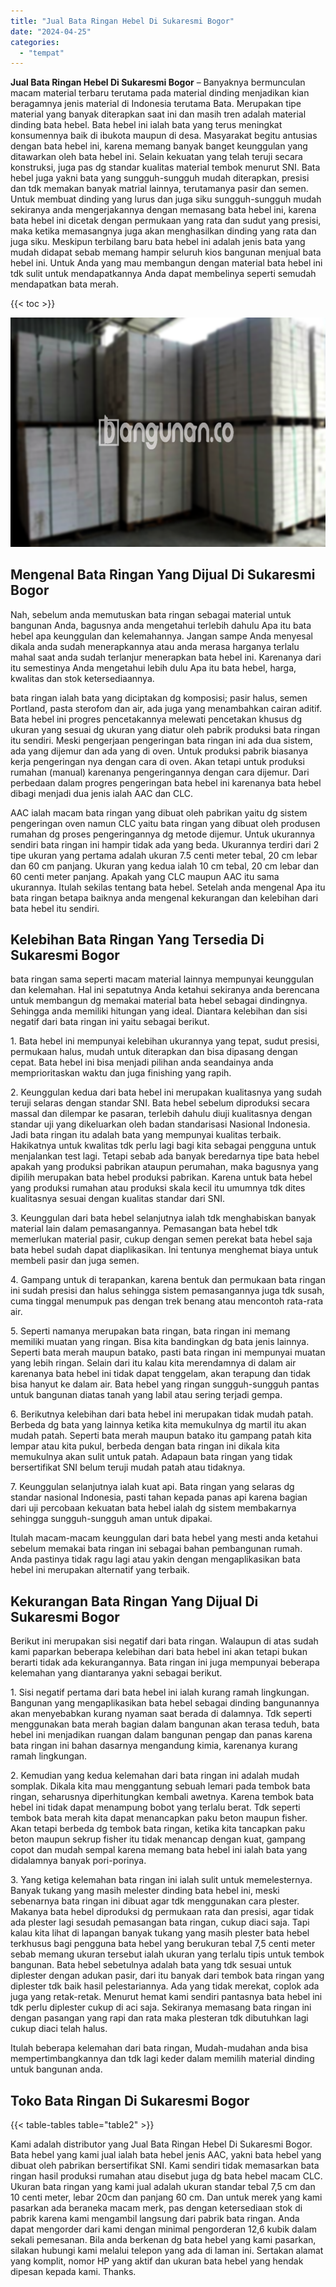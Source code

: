 ```yaml
---
title: "Jual Bata Ringan Hebel Di Sukaresmi Bogor"
date: "2024-04-25"
categories: 
  - "tempat"
---
```


**Jual Bata Ringan Hebel Di Sukaresmi Bogor** – Banyaknya bermunculan macam material terbaru terutama pada material dinding menjadikan kian beragamnya jenis material di Indonesia terutama Bata. Merupakan tipe material yang banyak diterapkan saat ini dan masih tren adalah material dinding bata hebel. Bata hebel ini ialah bata yang terus meningkat konsumennya baik di ibukota maupun di desa. Masyarakat begitu antusias dengan bata hebel ini, karena memang banyak banget keunggulan yang ditawarkan oleh bata hebel ini. Selain kekuatan yang telah teruji secara konstruksi, juga pas dg standar kualitas material tembok menurut SNI. Bata hebel juga yakni bata yang sungguh-sungguh mudah diterapkan, presisi dan tdk memakan banyak matrial lainnya, terutamanya pasir dan semen. Untuk membuat dinding yang lurus dan juga siku sungguh-sungguh mudah sekiranya anda mengerjakannya dengan memasang bata hebel ini, karena bata hebel ini dicetak dengan permukaan yang rata dan sudut yang presisi, maka ketika memasangnya juga akan menghasilkan dinding yang rata dan juga siku. Meskipun terbilang baru bata hebel ini adalah jenis bata yang mudah didapat sebab memang hampir seluruh kios bangunan menjual bata hebel ini. Untuk Anda yang mau membangun dengan material bata hebel ini tdk sulit untuk mendapatkannya Anda dapat membelinya seperti semudah mendapatkan bata merah.

{{< toc >}}

![Jual Bata Ringan Hebel Di Sukaresmi Bogor](/images/jual-hebel-murah-38.png)

## Mengenal Bata Ringan Yang Dijual Di Sukaresmi Bogor

Nah, sebelum anda memutuskan bata ringan sebagai material untuk bangunan Anda, bagusnya anda mengetahui terlebih dahulu Apa itu bata hebel apa keunggulan dan kelemahannya. Jangan sampe Anda menyesal dikala anda sudah menerapkannya atau anda merasa harganya terlalu mahal saat anda sudah terlanjur menerapkan bata hebel ini. Karenanya dari itu semestinya Anda mengetahui lebih dulu Apa itu bata hebel, harga, kwalitas dan stok ketersediaannya.

bata ringan ialah bata yang diciptakan dg komposisi; pasir halus, semen Portland, pasta sterofom dan air, ada juga yang menambahkan cairan aditif. Bata hebel ini progres pencetakannya melewati pencetakan khusus dg ukuran yang sesuai dg ukuran yang diatur oleh pabrik produksi bata ringan itu sendiri. Meski pengerjaan pengeringan bata ringan ini ada dua sistem, ada yang dijemur dan ada yang di oven. Untuk produksi pabrik biasanya kerja pengeringan nya dengan cara di oven. Akan tetapi untuk produksi rumahan (manual) karenanya pengeringannya dengan cara dijemur. Dari perbedaan dalam progres pengeringan bata hebel ini karenanya bata hebel dibagi menjadi dua jenis ialah AAC dan CLC.

AAC ialah macam bata ringan yang dibuat oleh pabrikan yaitu dg sistem pengeringan oven namun CLC yaitu bata ringan yang dibuat oleh produsen rumahan dg proses pengeringannya dg metode dijemur. Untuk ukurannya sendiri bata ringan ini hampir tidak ada yang beda. Ukurannya terdiri dari 2 tipe ukuran yang pertama adalah ukuran 7.5 centi meter tebal, 20 cm lebar dan 60 cm panjang. Ukuran yang kedua ialah 10 cm tebal, 20 cm lebar dan 60 centi meter panjang. Apakah yang CLC maupun AAC itu sama ukurannya. Itulah sekilas tentang bata hebel. Setelah anda mengenal Apa itu bata ringan betapa baiknya anda mengenal kekurangan dan kelebihan dari bata hebel itu sendiri.

## Kelebihan Bata Ringan Yang Tersedia Di Sukaresmi Bogor

bata ringan sama seperti macam material lainnya mempunyai keunggulan dan kelemahan. Hal ini sepatutnya Anda ketahui sekiranya anda berencana untuk membangun dg memakai material bata hebel sebagai dindingnya. Sehingga anda memiliki hitungan yang ideal. Diantara kelebihan dan sisi negatif dari bata ringan ini yaitu sebagai berikut.

1\. Bata hebel ini mempunyai kelebihan ukurannya yang tepat, sudut presisi, permukaan halus, mudah untuk diterapkan dan bisa dipasang dengan cepat. Bata hebel ini bisa menjadi pilihan anda seandainya anda memprioritaskan waktu dan juga finishing yang rapih.

2\. Keunggulan kedua dari bata hebel ini merupakan kualitasnya yang sudah teruji selaras dengan standar SNI. Bata hebel sebelum diproduksi secara massal dan dilempar ke pasaran, terlebih dahulu diuji kualitasnya dengan standar uji yang dikeluarkan oleh badan standarisasi Nasional Indonesia. Jadi bata ringan itu adalah bata yang mempunyai kualitas terbaik. Hakikatnya untuk kwalitas tdk perlu lagi bagi kita sebagai pengguna untuk menjalankan test lagi. Tetapi sebab ada banyak beredarnya tipe bata hebel apakah yang produksi pabrikan ataupun perumahan, maka bagusnya yang dipilih merupakan bata hebel produksi pabrikan. Karena untuk bata hebel yang produksi rumahan atau produksi skala kecil itu umumnya tdk dites kualitasnya sesuai dengan kualitas standar dari SNI.

3\. Keunggulan dari bata hebel selanjutnya ialah tdk menghabiskan banyak material lain dalam pemasangannya. Pemasangan bata hebel tdk memerlukan material pasir, cukup dengan semen perekat bata hebel saja bata hebel sudah dapat diaplikasikan. Ini tentunya menghemat biaya untuk membeli pasir dan juga semen.

4\. Gampang untuk di terapankan, karena bentuk dan permukaan bata ringan ini sudah presisi dan halus sehingga sistem pemasangannya juga tdk susah, cuma tinggal menumpuk pas dengan trek benang atau mencontoh rata-rata air.

5\. Seperti namanya merupakan bata ringan, bata ringan ini memang memiliki muatan yang ringan. Bisa kita bandingkan dg bata jenis lainnya. Seperti bata merah maupun batako, pasti bata ringan ini mempunyai muatan yang lebih ringan. Selain dari itu kalau kita merendamnya di dalam air karenanya bata hebel ini tidak dapat tenggelam, akan terapung dan tidak bisa hanyut ke dalam air. Bata hebel yang ringan sungguh-sungguh pantas untuk bangunan diatas tanah yang labil atau sering terjadi gempa.

6\. Berikutnya kelebihan dari bata hebel ini merupakan tidak mudah patah. Berbeda dg bata yang lainnya ketika kita memukulnya dg martil itu akan mudah patah. Seperti bata merah maupun batako itu gampang patah kita lempar atau kita pukul, berbeda dengan bata ringan ini dikala kita memukulnya akan sulit untuk patah. Adapaun bata ringan yang tidak bersertifikat SNI belum teruji mudah patah atau tidaknya.

7\. Keunggulan selanjutnya ialah kuat api. Bata ringan yang selaras dg standar nasional Indonesia, pasti tahan kepada panas api karena bagian dari uji percobaan kekuatan bata hebel ialah dg sistem membakarnya sehingga sungguh-sungguh aman untuk dipakai.

Itulah macam-macam keunggulan dari bata hebel yang mesti anda ketahui sebelum memakai bata ringan ini sebagai bahan pembangunan rumah. Anda pastinya tidak ragu lagi atau yakin dengan mengaplikasikan bata hebel ini merupakan alternatif yang terbaik.

## Kekurangan Bata Ringan Yang Dijual Di Sukaresmi Bogor

Berikut ini merupakan sisi negatif dari bata ringan. Walaupun di atas sudah kami paparkan beberapa kelebihan dari bata hebel ini akan tetapi bukan berarti tidak ada kekurangannya. Bata ringan ini juga mempunyai beberapa kelemahan yang diantaranya yakni sebagai berikut.

1\. Sisi negatif pertama dari bata hebel ini ialah kurang ramah lingkungan. Bangunan yang mengaplikasikan bata hebel sebagai dinding bangunannya akan menyebabkan kurang nyaman saat berada di dalamnya. Tdk seperti menggunakan bata merah bagian dalam bangunan akan terasa teduh, bata hebel ini menjadikan ruangan dalam bangunan pengap dan panas karena bata ringan ini bahan dasarnya mengandung kimia, karenanya kurang ramah lingkungan.

2\. Kemudian yang kedua kelemahan dari bata ringan ini adalah mudah somplak. Dikala kita mau menggantung sebuah lemari pada tembok bata ringan, seharusnya diperhitungkan kembali awetnya. Karena tembok bata hebel ini tidak dapat menampung bobot yang terlalu berat. Tdk seperti tembok bata merah kita dapat menancapkan paku beton maupun fisher. Akan tetapi berbeda dg tembok bata ringan, ketika kita tancapkan paku beton maupun sekrup fisher itu tidak menancap dengan kuat, gampang copot dan mudah sempal karena memang bata hebel ini ialah bata yang didalamnya banyak pori-porinya.

3\. Yang ketiga kelemahan bata ringan ini ialah sulit untuk memelesternya. Banyak tukang yang masih melester dinding bata hebel ini, meski sebenarnya bata ringan ini dibuat agar tdk menggunakan cara plester. Makanya bata hebel diproduksi dg permukaan rata dan presisi, agar tidak ada plester lagi sesudah pemasangan bata ringan, cukup diaci saja. Tapi kalau kita lihat di lapangan banyak tukang yang masih plester bata hebel terkhusus bagi pengguna bata hebel yang berukuran tebal 7,5 centi meter sebab memang ukuran tersebut ialah ukuran yang terlalu tipis untuk tembok bangunan. Bata hebel sebetulnya adalah bata yang tdk sesuai untuk diplester dengan adukan pasir, dari itu banyak dari tembok bata ringan yang diplester tdk baik hasil pelestariannya. Ada yang tidak merekat, coplok ada juga yang retak-retak. Menurut hemat kami sendiri pantasnya bata hebel ini tdk perlu diplester cukup di aci saja. Sekiranya memasang bata ringan ini dengan pasangan yang rapi dan rata maka plesteran tdk dibutuhkan lagi cukup diaci telah halus.

Itulah beberapa kelemahan dari bata ringan, Mudah-mudahan anda bisa mempertimbangkannya dan tdk lagi keder dalam memilih material dinding untuk bangunan anda.

## Toko Bata Ringan Di Sukaresmi Bogor

{{< table-tables table="table2" >}}

Kami adalah distributor yang Jual Bata Ringan Hebel Di Sukaresmi Bogor. Bata hebel yang kami jual ialah bata hebel jenis AAC, yakni bata hebel yang dibuat oleh pabrikan bersertifikat SNI. Kami sendiri tidak memasarkan bata ringan hasil produksi rumahan atau disebut juga dg bata hebel macam CLC. Ukuran bata ringan yang kami jual adalah ukuran standar tebal 7,5 cm dan 10 centi meter, lebar 20cm dan panjang 60 cm. Dan untuk merek yang kami pasarkan ada beraneka macam merk, pas dengan ketersediaan stok di pabrik karena kami mengambil langsung dari pabrik bata ringan. Anda dapat mengorder dari kami dengan minimal pengorderan 12,6 kubik dalam sekali pemesanan. Bila anda berkenan dg bata hebel yang kami pasarkan, silakan hubungi kami melalui telepon yang ada di laman ini. Sertakan alamat yang komplit, nomor HP yang aktif dan ukuran bata hebel yang hendak dipesan kepada kami. Thanks.

